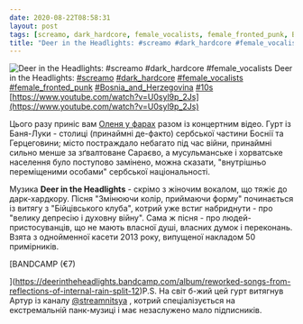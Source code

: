 ```yaml
---
date: 2020-08-22T08:58:31
layout: post
tags: [screamo, dark_hardcore, female_vocalists, female_fronted_punk, Bosnia_and_Herzegovina, 10s]
title: "Deer in the Headlights: #screamo #dark_hardcore #female_vocalists"
---
```

![Deer in the Headlights: #screamo #dark_hardcore #female_vocalists](https://i.ytimg.com/vi/U0syl9p_2Js/maxresdefault.jpg)
Deer in the Headlights: [#screamo](/tags/#screamo) [#dark_hardcore](/tags/#dark_hardcore) [#female_vocalists](/tags/#female_vocalists) [#female_fronted_punk](/tags/#female_fronted_punk) [#Bosnia_and_Herzegovina](/tags/#Bosnia_and_Herzegovina) [#10s](/tags/#10s) [https://www.youtube.com/watch?v=U0syl9p_2Js](https://www.youtube.com/watch?v=U0syl9p_2Js)

Цього разу приніс вам [Оленя у фарах](https://t.me/vast_space_unexplored/3583) разом із концертним відео. Гурт із Баня-Луки - столиці (принаймні де-факто) сербської частини Боснії та Герцеговини; місто постраждало небагато під час війни, принаймні сильно менше за зґвалтоване Сараєво, а мусульманське і хорватське населення було поступово замінено, можна сказати, &quot;внутрішньо переміщеними особами&quot; сербської національності.

Музика **Deer in the Headlights** - скрімо з жіночим вокалом, що тяжіє до дарк-хардкору. Пісня &quot;Змінюючи колір, приймаючи форму&quot; починається із витягу з &quot;Бійцівського клуба&quot;, котрий уже встиг набриднути - про &quot;велику депресію і духовну війну&quot;. Сама ж пісня - про людей-пристосуванців, що не мають власної душі, власних думок і переконань. Взята з однойменної касети 2013 року, випущеної накладом 50 примірників.

[BANDCAMP (€7)

](https://deerintheheadlights.bandcamp.com/album/reworked-songs-from-reflections-of-internal-rain-split-12)P.S. На світ б-жий цей гурт витягнув Артур із каналу [@streamnitsya](https://t.me/streamnitsya) , котрий спеціалізується на екстремальній панк-музиці і має незаслужено мало підписників.
